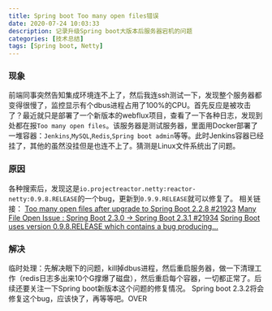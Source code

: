 ```yaml
---
title: Spring boot Too many open files错误
date: 2020-07-24 10:03:33
description: 记录升级Spring boot大版本后服务器宕机的问题
categories: [技术总结]
tags: [Spring boot, Netty]
---
```


### 现象
前端同事突然告知集成环境连不上了，然后我连ssh测试一下，发现整个服务器都变得很慢了，监控显示有个dbus进程占用了100%的CPU。首先反应是被攻击了？最近就只是部署了一个新版本的webflux项目，查看了一下各种日志，发现到处都在报`Too many open files`。该服务器是测试服务器，里面用Docker部署了一堆容器：`Jenkins`,`MySQL`,`Redis`,`Spring boot admin`等等。此时Jenkins容器已经挂了，其他的虽然没挂但是也连不上了。猜测是Linux文件系统出了问题。

### 原因
各种搜索后，发现这是`io.projectreactor.netty:reactor-netty:0.9.8.RELEASE`的一个bug，更新到`0.9.9.RELEASE`就可以修复了。
相关链接：
[Too many open files after upgrade to Spring Boot 2.2.8 #21923](https://github.com/spring-projects/spring-boot/issues/21923)
[Many File Open Issue : Spring Boot 2.3.0 -> Spring Boot 2.3.1 #21934](https://github.com/spring-projects/spring-boot/issues/21934)
[Spring Boot uses version 0.9.8.RELEASE which contains a bug producing…](https://github.com/wayne-robinson/thule/commit/c13d2ce7c92f420612e658419bb1236f59cfd011)

### 解决
临时处理：先解决眼下的问题，kill掉dbus进程，然后重启服务器，做一下清理工作（redis日志多出来10个G撑爆了磁盘），然后重启每个容器，一切都正常了。后续还要关注一下Spring boot新版本这个问题的修复情况。
Spring boot 2.3.2将会修复这个bug，应该快了，再等等吧。OVER